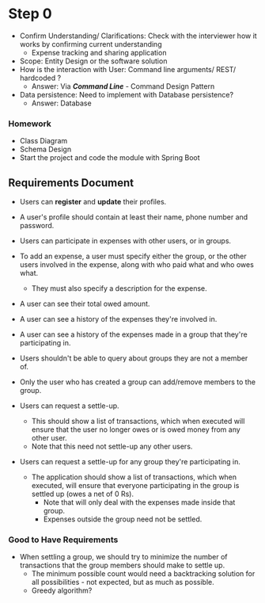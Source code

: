 # Step 0
- Confirm Understanding/ Clarifications: Check with the interviewer how it works by confirming current understanding
    - Expense tracking and sharing application
- Scope: Entity Design or the software solution
- How is the interaction with User: Command line arguments/ REST/ hardcoded ?
  - Answer: Via _**Command Line**_ - Command Design Pattern
- Data persistence: Need to implement with Database persistence?
  - Answer: Database

### Homework
- Class Diagram
- Schema Design
- Start the project and code the module with Spring Boot


## Requirements Document
- Users can **register** and **update** their profiles.
- A user's profile should contain at least their name, phone number and password.
- Users can participate in expenses with other users, or in groups.
- To add an expense, a user must specify either the group, or the other users involved in the expense, along with who paid what and who owes what.
    - They must also specify a description for the expense.

- A user can see their total owed amount.
- A user can see a history of the expenses they're involved in.
- A user can see a history of the expenses made in a group that they're participating in.
- Users shouldn't be able to query about groups they are not a member of.
- Only the user who has created a group can add/remove members to the group.

- Users can request a settle-up.
    - This should show a list of transactions, which when executed will ensure that the user no longer owes or is owed money from any other user.
    - Note that this need not settle-up any other users.
- Users can request a settle-up for any group they're participating in.
  - The application should show a list of transactions, which when executed, will ensure that everyone participating in the group is settled up (owes a net of 0 Rs). 
    - Note that will only deal with the expenses made inside that group. 
    - Expenses outside the group need not be settled.
### Good to Have Requirements
- When settling a group, we should try to minimize the number of transactions that the group members should make to settle up.
  - The minimum possible count would need a backtracking solution for all possibilities - not expected, but as much as possible.
  - Greedy algorithm?